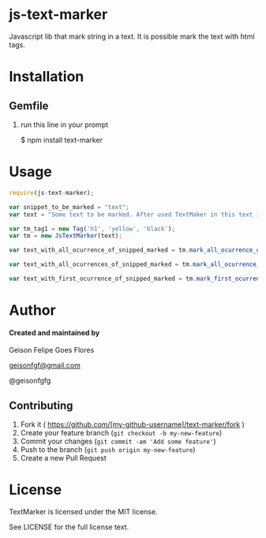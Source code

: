 js-text-marker
==============

Javascript lib that mark string in a text. It is possible mark the text with html tags.

Installation
============

Gemfile
-------

1) run this line in your prompt

    $ npm install text-marker

Usage
=====

```javascript
require(js-text-marker);

var snippet_to_be_marked = "text";
var text = "Some text to be marked. After used TextMaker in this text it will return this text with desired text marked.";

var tm_tag1 = new Tag('h1', 'yellow', 'black');
var tm = new JsTextMarker(text);

var text_with_all_ocurrence_of_snipped_marked = tm.mark_all_ocurrence_of(snippet_to_be_marked, tm_tag1);

var text_with_all_ocurrences_of_snipped_marked = tm.mark_all_ocurrence_of(snippet_to_be_marked, new Tag(span));

var text_with_first_ocurrence_of_snipped_marked = tm.mark_first_ocurrence_of(snippet_to_be_marked, new Tag('span', 'yellow'));
```

Author
======

#### Created and maintained by
Geison Felipe Goes Flores

geisonfgf@gmail.com

@geisonfgfg

## Contributing

1. Fork it ( https://github.com/[my-github-username]/text-marker/fork )
2. Create your feature branch (`git checkout -b my-new-feature`)
3. Commit your changes (`git commit -am 'Add some feature'`)
4. Push to the branch (`git push origin my-new-feature`)
5. Create a new Pull Request

License
=======

TextMarker is licensed under the MIT license.

See LICENSE for the full license text.
